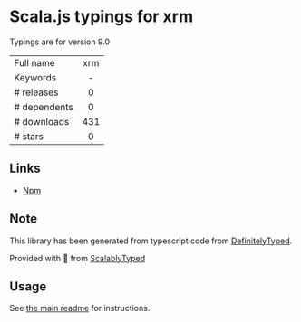 
# Scala.js typings for xrm

Typings are for version 9.0



|                    |                 |
| ------------------ | :-------------: |
| Full name          | xrm |
| Keywords           | - |
| # releases         | 0 |
| # dependents       | 0 |
| # downloads        | 431 |
| # stars            | 0 |

## Links
- [Npm](https://www.npmjs.com/package/xrm)
    


## Note
This library has been generated from typescript code from [DefinitelyTyped](https://definitelytyped.org).

Provided with :purple_heart: from [ScalablyTyped](https://github.com/oyvindberg/ScalablyTyped)

## Usage
See [the main readme](../../readme.md) for instructions.


